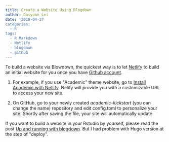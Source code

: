 ```yaml
---
title: Create a Website Using Blogdown
author: Guiyuan Lei
date: '2018-04-27
categories:
  - R
tags:
  - R Markdown
  - Netlify
  - blogdown
  - github
---
```



To build a website via Blowdown, the quickest way is to let [Netlify](https://www.netlify.com/) to build an initial website for you once you have [Github account](https://github.com). 

1. For example, if you use "Academic" theme website, go to [Install Academic with Netlify](https://app.netlify.com/start/deploy?repository=https://github.com/sourcethemes/academic-kickstart). Nelify will provide you with a customizable URL to access your new site. 

1. On GitHub, go to your newly created *academic-kickstart* (you can change the name) repository and edit config.toml to personalize your site. Shortly after saving the file, your site will automatically update

If you want to build a website in your Rstudio by yourself, please read the post [Up and running with blogdown](https://alison.rbind.io/post/up-and-running-with-blogdown/). But I had problem with Hugo version at the step of "deploy".